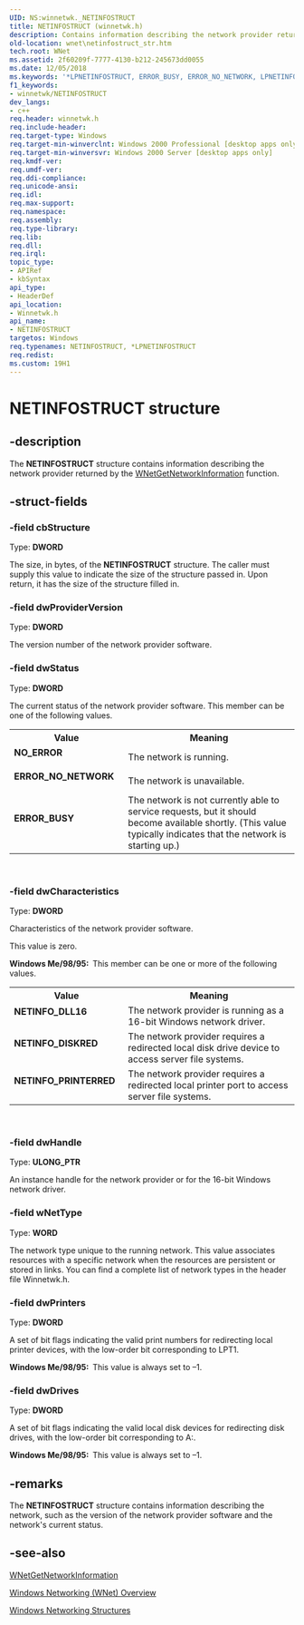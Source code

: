 ```yaml
---
UID: NS:winnetwk._NETINFOSTRUCT
title: NETINFOSTRUCT (winnetwk.h)
description: Contains information describing the network provider returned by the WNetGetNetworkInformation function.
old-location: wnet\netinfostruct_str.htm
tech.root: WNet
ms.assetid: 2f60209f-7777-4130-b212-245673dd0055
ms.date: 12/05/2018
ms.keywords: '*LPNETINFOSTRUCT, ERROR_BUSY, ERROR_NO_NETWORK, LPNETINFOSTRUCT, LPNETINFOSTRUCT structure pointer [Windows Networking (WNet)], NETINFOSTRUCT, NETINFOSTRUCT structure [Windows Networking (WNet)], NETINFO_DISKRED, NETINFO_DLL16, NETINFO_PRINTERRED, NO_ERROR, _win32_netinfostruct_str, winnetwk/LPNETINFOSTRUCT, winnetwk/NETINFOSTRUCT, wnet.netinfostruct_str'
f1_keywords:
- winnetwk/NETINFOSTRUCT
dev_langs:
- c++
req.header: winnetwk.h
req.include-header: 
req.target-type: Windows
req.target-min-winverclnt: Windows 2000 Professional [desktop apps only]
req.target-min-winversvr: Windows 2000 Server [desktop apps only]
req.kmdf-ver: 
req.umdf-ver: 
req.ddi-compliance: 
req.unicode-ansi: 
req.idl: 
req.max-support: 
req.namespace: 
req.assembly: 
req.type-library: 
req.lib: 
req.dll: 
req.irql: 
topic_type:
- APIRef
- kbSyntax
api_type:
- HeaderDef
api_location:
- Winnetwk.h
api_name:
- NETINFOSTRUCT
targetos: Windows
req.typenames: NETINFOSTRUCT, *LPNETINFOSTRUCT
req.redist: 
ms.custom: 19H1
---
```


# NETINFOSTRUCT structure


## -description


The
				<b>NETINFOSTRUCT</b> structure contains information describing the network provider returned by the 
<a href="https://docs.microsoft.com/windows/desktop/api/winnetwk/nf-winnetwk-wnetgetnetworkinformationa">WNetGetNetworkInformation</a> function.


## -struct-fields




### -field cbStructure

Type: <b>DWORD</b>

The size, in bytes, of the 
<b>NETINFOSTRUCT</b> structure. The caller must supply this value to indicate the size of the structure passed in. Upon return, it has the size of the structure filled in.


### -field dwProviderVersion

Type: <b>DWORD</b>

The version number of the network provider software.


### -field dwStatus

Type: <b>DWORD</b>

The current status of the network provider software. This member can be one of the following values. 



<table>
<tr>
<th>Value</th>
<th>Meaning</th>
</tr>
<tr>
<td width="40%"><a id="NO_ERROR"></a><a id="no_error"></a><dl>
<dt><b>NO_ERROR</b></dt>
</dl>
</td>
<td width="60%">
The network is running.

</td>
</tr>
<tr>
<td width="40%"><a id="ERROR_NO_NETWORK"></a><a id="error_no_network"></a><dl>
<dt><b>ERROR_NO_NETWORK</b></dt>
</dl>
</td>
<td width="60%">
The network is unavailable.

</td>
</tr>
<tr>
<td width="40%"><a id="ERROR_BUSY"></a><a id="error_busy"></a><dl>
<dt><b>ERROR_BUSY</b></dt>
</dl>
</td>
<td width="60%">
The network is not currently able to service requests, but it should become available shortly. (This value typically indicates that the network is starting up.)

</td>
</tr>
</table>
 


### -field dwCharacteristics

Type: <b>DWORD</b>

Characteristics of the network provider software. 


This value is zero.

<b>Windows Me/98/95:  </b>This member can be one or more of the following values.

<table>
<tr>
<th>Value</th>
<th>Meaning</th>
</tr>
<tr>
<td width="40%"><a id="NETINFO_DLL16"></a><a id="netinfo_dll16"></a><dl>
<dt><b>NETINFO_DLL16</b></dt>
</dl>
</td>
<td width="60%">
The network provider is running as a 16-bit Windows network driver.

</td>
</tr>
<tr>
<td width="40%"><a id="NETINFO_DISKRED"></a><a id="netinfo_diskred"></a><dl>
<dt><b>NETINFO_DISKRED</b></dt>
</dl>
</td>
<td width="60%">
The network provider requires a redirected local disk drive device to access server file systems.

</td>
</tr>
<tr>
<td width="40%"><a id="NETINFO_PRINTERRED"></a><a id="netinfo_printerred"></a><dl>
<dt><b>NETINFO_PRINTERRED</b></dt>
</dl>
</td>
<td width="60%">
The network provider requires a redirected local printer port to access server file systems.

</td>
</tr>
</table>
 


### -field dwHandle

Type: <b>ULONG_PTR</b>

An instance handle for the network provider or for the 16-bit Windows network driver.


### -field wNetType

Type: <b>WORD</b>

The network type unique to the running network. This value associates resources with a specific network when the resources are persistent or stored in links. You can find a complete list of network types in the header file Winnetwk.h.


### -field dwPrinters

Type: <b>DWORD</b>

A set of bit flags indicating the valid print numbers for redirecting local printer devices, with the low-order bit corresponding to LPT1. 




<b>Windows Me/98/95:  </b>This value is always set to –1.


### -field dwDrives

Type: <b>DWORD</b>

A set of bit flags indicating the valid local disk devices for redirecting disk drives, with the low-order bit corresponding to A:. 




<b>Windows Me/98/95:  </b>This value is always set to –1.


## -remarks



The <b>NETINFOSTRUCT</b> structure contains information describing the network, such as the version of the network provider software and the network's current status.




## -see-also




<a href="https://docs.microsoft.com/windows/desktop/api/winnetwk/nf-winnetwk-wnetgetnetworkinformationa">WNetGetNetworkInformation</a>



<a href="https://docs.microsoft.com/windows/desktop/WNet/windows-networking-wnet-">Windows Networking (WNet) Overview</a>



<a href="https://docs.microsoft.com/windows/desktop/WNet/windows-networking-structures">Windows Networking Structures</a>
 

 

